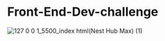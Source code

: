 # Front-End-Dev-challenge

![127 0 0 1_5500_index html(Nest Hub Max) (1)](https://user-images.githubusercontent.com/98940737/210092136-2fae5009-394c-4a29-867e-7a57a97a0954.png)
